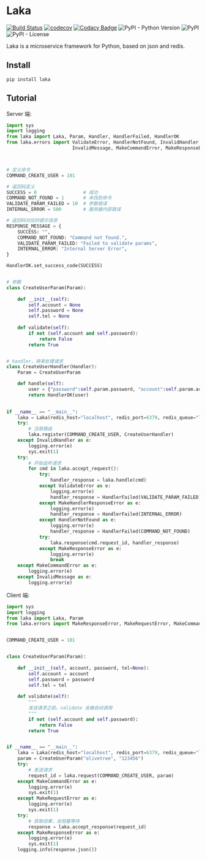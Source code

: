 # Laka
[![Build Status](https://travis-ci.org/olivetree123/Laka.svg?branch=master)](https://travis-ci.org/olivetree123/Laka)  [![codecov](https://codecov.io/gh/olivetree123/Laka/branch/master/graph/badge.svg)](https://codecov.io/gh/olivetree123/Laka)  [![Codacy Badge](https://api.codacy.com/project/badge/Grade/27a69db7d26b4642b77f292711c35022)](https://www.codacy.com/manual/olivetree123/Laka?utm_source=github.com&amp;utm_medium=referral&amp;utm_content=olivetree123/Laka&amp;utm_campaign=Badge_Grade)  ![PyPI - Python Version](https://img.shields.io/pypi/pyversions/laka)  ![PyPI](https://img.shields.io/pypi/v/laka?color=blue)  ![PyPI - License](https://img.shields.io/pypi/l/laka)  

Laka is a microservice framework for Python, based on json and redis.

## Install
``` shell
pip install laka
```

## Tutorial

Server 端:
``` python
import sys
import logging
from laka import Laka, Param, Handler, HandlerFailed, HandlerOK
from laka.errors import ValidateError, HandlerNotFound, InvalidHandler, \
                        InvalidMessage, MakeCommandError, MakeResponseError



# 定义命令
COMMAND_CREATE_USER = 101

# 返回码定义
SUCCESS = 0                 # 成功
COMMAND_NOT_FOUND = 1       # 未找到命令
VALIDATE_PARAM_FAILED = 10  # 参数错误
INTERNAL_ERROR = 500        # 服务器内部错误

# 返回码对应的提示信息
RESPONSE_MESSAGE = {
    SUCCESS: "",
    COMMAND_NOT_FOUND: "Command not found.",
    VALIDATE_PARAM_FAILED: "Failed to validate params",
    INTERNAL_ERROR: "Internal Server Error",
}

HandlerOK.set_success_code(SUCCESS)


# 参数
class CreateUserParam(Param):
    
    def __init__(self):
        self.account = None
        self.password = None
        self.tel = None
    
    def validate(self):
        if not (self.account and self.password):
            return False
        return True


# handler，用来处理请求
class CreateUserHandler(Handler):
    Param = CreateUserParam

    def handle(self):
        user = {"password":self.param.password, "account":self.param.account}
        return HandlerOK(user)
    

if __name__ == "__main__":
    laka = Laka(redis_host="localhost", redis_port=6379, redis_queue="laka_request", response_message=RESPONSE_MESSAGE)
    try:
        # 注册路由
        laka.register(COMMAND_CREATE_USER, CreateUserHandler)
    except InvalidHandler as e:
        logging.error(e)
        sys.exit(1)
    try:
        # 开始监听请求
        for cmd in laka.accept_request():
            try:
                handler_response = laka.handle(cmd)
            except ValidateError as e:
                logging.error(e)
                handler_response = HandlerFailed(VALIDATE_PARAM_FAILED)
            except MakeHandlerResponseError as e:
                logging.error(e)
                handler_response = HandlerFailed(INTERNAL_ERROR)
            except HandlerNotFound as e:
                logging.error(e)
                handler_response = HandlerFailed(COMMAND_NOT_FOUND)
            try:
                laka.response(cmd.request_id, handler_response)
            except MakeResponseError as e:
                logging.error(e)
                break
    except MakeCommandError as e:
        logging.error(e)
    except InvalidMessage as e:
        logging.error(e)
```


Client 端:
``` python
import sys
import logging
from laka import Laka, Param
from laka.errors import MakeResponseError, MakeRequestError, MakeCommandError


COMMAND_CREATE_USER = 101


class CreateUserParam(Param):
    
    def __init__(self, account, password, tel=None):
        self.account = account
        self.password = password
        self.tel = tel
    
    def validate(self):
        """
        发送请求之前，validate 会被自动调用
        """
        if not (self.account and self.password):
            return False
        return True


if __name__ == "__main__":
    laka = Laka(redis_host="localhost", redis_port=6379, redis_queue="laka_request")
    param = CreateUserParam("olivetree", "123456")
    try:
        # 发送请求
        request_id = laka.request(COMMAND_CREATE_USER, param)
    except MakeCommandError as e:
        logging.error(e)
        sys.exit(1)
    except MakeRequestError as e:
        logging.error(e)
        sys.exit(1)
    try:
        # 获取结果，会阻塞等待
        response = laka.accept_response(request_id)
    except MakeResponseError as e:
        logging.error(e)
        sys.exit(1)
    logging.info(response.json())
```